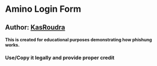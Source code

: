 # Amino Login Form

## Author: [KasRoudra](https://github.com/KasRoudra)

#### This is created for educational purposes demonstrating how phishung works.

### Use/Copy it legally and provide proper credit